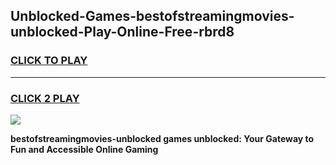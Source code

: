 
## Unblocked-Games-bestofstreamingmovies-unblocked-Play-Online-Free-rbrd8
<h3>
<a href="https://premium76.site?title=bestofstreamingmovies-unblocked&ref=26A">CLICK TO PLAY</a></h3>
<hr>

<h3>
<a href="https://premium76.site?title=bestofstreamingmovies-unblocked&ref=26A">CLICK 2 PLAY</a>
  
</h3>

<a href="https://premium76.site?title=bestofstreamingmovies-unblocked&ref=26A"><img src="https://clearcache.store/games.png"></a>


**bestofstreamingmovies-unblocked games unblocked: Your Gateway to Fun and Accessible Online Gaming**
